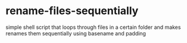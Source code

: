 rename-files-sequentially
=========================

simple shell script that loops through files in a certain folder and makes renames them sequentially using basename and padding